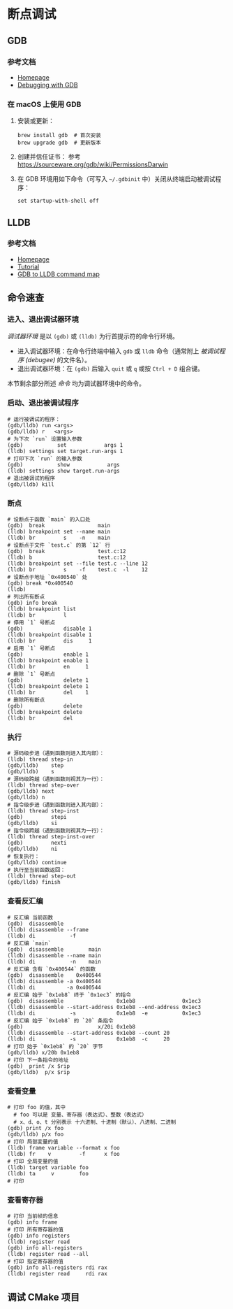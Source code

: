 # 断点调试

## GDB

### 参考文档

- [Homepage](#https://www.gnu.org/software/gdb/)
- [Debugging with GDB](#https://sourceware.org/gdb/current/onlinedocs/gdb/)

### 在 macOS 上使用 GDB

1. 安装或更新：

   ```shell
   brew install gdb  # 首次安装
   brew upgrade gdb  # 更新版本
   ```

1. 创建并信任证书：
   参考 https://sourceware.org/gdb/wiki/PermissionsDarwin

1. 在 GDB 环境用如下命令（可写入 `~/.gdbinit` 中）关闭从终端启动被调试程序：

   ```
   set startup-with-shell off
   ```

## LLDB

### 参考文档

- [Homepage](#http://lldb.llvm.org/)
- [Tutorial](#https://lldb.llvm.org/use/tutorial.html)
- [GDB to LLDB command map](#https://lldb.llvm.org/use/map.html)

## 命令速查

### 进入、退出调试器环境

*调试器环境* 是以 `(gdb)` 或 `(lldb)` 为行首提示符的命令行环境。

- 进入调试器环境：在命令行终端中输入 `gdb` 或 `lldb` 命令（通常附上 *被调试程序 (debugee)* 的文件名）。
- 退出调试器环境：在 `(gdb)` 后输入 `quit` 或 `q` 或按 `Ctrl + D` 组合键。

本节剩余部分所述 *命令* 均为调试器环境中的命令。

### 启动、退出被调试程序

```shell
# 运行被调试的程序：
(gdb/lldb) run <args>
(gdb/lldb) r   <args>
# 为下次 `run` 设置输入参数
(gdb)           set            args 1
(lldb) settings set target.run-args 1
# 打印下次 `run` 的输入参数
(gdb)           show            args
(lldb) settings show target.run-args
# 退出被调试的程序
(gdb/lldb) kill
```

### 断点

```shell
# 设断点于函数 `main` 的入口处
(gdb)  break                 main
(lldb) breakpoint set --name main
(lldb) br         s    -n    main
# 设断点于文件 `test.c` 的第 `12` 行
(gdb)  break                 test.c:12
(lldb) b                     test.c:12
(lldb) breakpoint set --file test.c --line 12
(lldb) br         s    -f    test.c  -l    12
# 设断点于地址 `0x400540` 处
(gdb) break *0x400540
(lldb)
# 列出所有断点
(gdb) info break
(lldb) breakpoint list
(lldb) br         l
# 停用 `1` 号断点
(gdb)             disable 1
(lldb) breakpoint disable 1
(lldb) br         dis     1
# 启用 `1` 号断点
(gdb)             enable 1
(lldb) breakpoint enable 1
(lldb) br         en     1
# 删除 `1` 号断点
(gdb)             delete 1
(lldb) breakpoint delete 1
(lldb) br         del    1
# 删除所有断点
(gdb)             delete
(lldb) breakpoint delete
(lldb) br         del
```

### 执行

```shell
# 源码级步进（遇到函数则进入其内部）：
(lldb) thread step-in
(gdb/lldb)    step
(gdb/lldb)    s
# 源码级跨越（遇到函数则视其为一行）：
(lldb) thread step-over
(gdb/lldb) next
(gdb/lldb) n
# 指令级步进（遇到函数则进入其内部）：
(lldb) thread step-inst
(gdb)         stepi
(gdb/lldb)    si
# 指令级跨越（遇到函数则视其为一行）：
(lldb) thread step-inst-over
(gdb)         nexti
(gdb/lldb)    ni
# 恢复执行：
(gdb/lldb) continue
# 执行至当前函数返回：
(lldb) thread step-out
(gdb/lldb) finish
```

### 查看反汇编

```shell
# 反汇编 当前函数
(gdb)  disassemble
(lldb) disassemble --frame
(lldb) di           -f
# 反汇编 `main`
(gdb)  disassemble        main
(lldb) disassemble --name main
(lldb) di           -n    main
# 反汇编 含有 `0x400544` 的函数
(gdb)  disassemble    0x400544
(lldb) disassemble -a 0x400544
(lldb) di          -a 0x400544
# 反汇编 始于 `0x1eb8` 终于 `0x1ec3` 的指令
(gdb)  disassemble                 0x1eb8               0x1ec3
(lldb) disassemble --start-address 0x1eb8 --end-address 0x1ec3
(lldb) di           -s             0x1eb8  -e           0x1ec3
# 反汇编 始于 `0x1eb8` 的 `20` 条指令
(gdb)                        x/20i 0x1eb8
(lldb) disassemble --start-address 0x1eb8 --count 20
(lldb) di           -s             0x1eb8  -c     20
# 打印 始于 `0x1eb8` 的 `20` 字节
(gdb/lldb) x/20b 0x1eb8
# 打印 下一条指令的地址
(gdb)  print /x $rip
(gdb/lldb)  p/x $rip
```

### 查看变量

```shell
# 打印 foo 的值，其中
  # foo 可以是 变量、寄存器（表达式）、整数（表达式）
  # x、d、o、t 分别表示 十六进制、十进制（默认）、八进制、二进制
(gdb) print /x foo
(gdb/lldb) p/x foo
# 打印 局部变量的值
(lldb) frame variable --format x foo
(lldb) fr    v         -f      x foo
# 打印 全局变量的值
(lldb) target variable foo
(lldb) ta     v        foo
# 打印
```

### 查看寄存器

```shell
# 打印 当前帧的信息
(gdb) info frame
# 打印 所有寄存器的值
(gdb) info registers
(lldb) register read
(gdb) info all-registers
(lldb) register read --all
# 打印 指定寄存器的值
(gdb) info all-registers rdi rax
(lldb) register read     rdi rax
```

## 调试 CMake 项目
